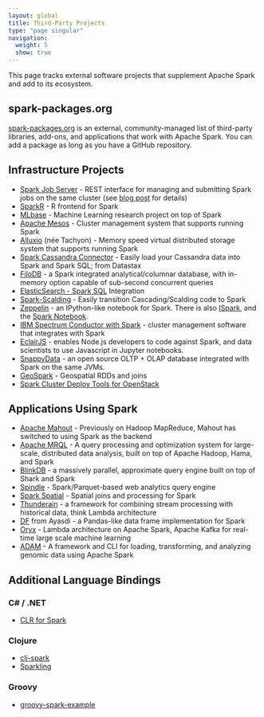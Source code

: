 ```yaml
---
layout: global
title: Third-Party Projects
type: "page singular"
navigation:
  weight: 5
  show: true
---
```


This page tracks external software projects that supplement Apache Spark and add to its ecosystem.

<h2>spark-packages.org</h2>

<a href="https://spark-packages.org/">spark-packages.org</a> is an external, 
community-managed list of third-party libraries, add-ons, and applications that work with 
Apache Spark. You can add a package as long as you have a GitHub repository.

<h2>Infrastructure Projects</h2>

- <a href="https://github.com/spark-jobserver/spark-jobserver">Spark Job Server</a> - 
REST interface for managing and submitting Spark jobs on the same cluster 
(see <a href="http://engineering.ooyala.com/blog/open-sourcing-our-spark-job-server">blog post</a> 
for details)
- <a href="https://github.com/amplab-extras/SparkR-pkg">SparkR</a> - R frontend for Spark
- <a href="http://mlbase.org/">MLbase</a> - Machine Learning research project on top of Spark
- <a href="https://mesos.apache.org/">Apache Mesos</a> - Cluster management system that supports 
running Spark
- <a href="http://alluxio.org/">Alluxio</a> (née Tachyon) - Memory speed virtual distributed 
storage system that supports running Spark    
- <a href="https://github.com/datastax/spark-cassandra-connector">Spark Cassandra Connector</a> - 
Easily load your Cassandra data into Spark and Spark SQL; from Datastax
- <a href="https://github.com/filodb/FiloDB">FiloDB</a> - a Spark integrated analytical/columnar 
database, with in-memory option capable of sub-second concurrent queries
- <a href="http://www.elasticsearch.org/guide/en/elasticsearch/hadoop/master/spark.html#spark-sql">ElasticSearch - 
Spark SQL</a> Integration
- <a href="https://github.com/tresata/spark-scalding">Spark-Scalding</a> - Easily transition 
Cascading/Scalding code to Spark
- <a href="http://zeppelin-project.org/">Zeppelin</a> - an IPython-like notebook for Spark. There 
is also <a href="https://github.com/tribbloid/ISpark">ISpark</a>, and the 
<a href="https://github.com/andypetrella/spark-notebook/">Spark Notebook</a>.
- <a href="http://www.ibm.com/developerworks/servicemanagement/tc/pcs/index.html">IBM Spectrum Conductor with Spark</a> - 
cluster management software that integrates with Spark
- <a href="https://github.com/EclairJS/eclairjs-node">EclairJS</a> - enables Node.js developers to code
against Spark, and data scientists to use Javascript in Jupyter notebooks.
- <a href="https://github.com/SnappyDataInc/snappydata">SnappyData</a> - an open source 
OLTP + OLAP database integrated with Spark on the same JVMs.
- <a href="https://github.com/DataSystemsLab/GeoSpark">GeoSpark</a> - Geospatial RDDs and joins
- <a href="https://github.com/ispras/spark-openstack">Spark Cluster Deploy Tools for OpenStack</a>

<h2>Applications Using Spark</h2>

- <a href="https://mahout.apache.org/">Apache Mahout</a> - Previously on Hadoop MapReduce, 
Mahout has switched to using Spark as the backend
- <a href="https://wiki.apache.org/mrql/">Apache MRQL</a> - A query processing and optimization 
system for large-scale, distributed data analysis, built on top of Apache Hadoop, Hama, and Spark
- <a href="http://blinkdb.org/">BlinkDB</a> - a massively parallel, approximate query engine built 
on top of Shark and Spark
- <a href="https://github.com/adobe-research/spindle">Spindle</a> - Spark/Parquet-based web 
analytics query engine
- <a href="http://simin.me/projects/spatialspark/">Spark Spatial</a> - Spatial joins and 
processing for Spark
- <a href="https://github.com/thunderain-project/thunderain">Thunderain</a> - a framework 
for combining stream processing with historical data, think Lambda architecture
- <a href="https://github.com/AyasdiOpenSource/df">DF</a> from Ayasdi - a Pandas-like data frame 
implementation for Spark
- <a href="https://github.com/OryxProject/oryx">Oryx</a> -  Lambda architecture on Apache Spark, 
Apache Kafka for real-time large scale machine learning
- <a href="https://github.com/bigdatagenomics/adam">ADAM</a> - A framework and CLI for loading, 
transforming, and analyzing genomic data using Apache Spark

<h2>Additional Language Bindings</h2>

<h3>C# / .NET</h3>

- <a href="https://github.com/Microsoft/SparkCLR">CLR for Spark</a>

<h3>Clojure</h3>

- <a href="https://github.com/TheClimateCorporation/clj-spark">clj-spark</a>
- <a href="https://spark-packages.org/package/21">Sparkling</a>

<h3>Groovy</h3>

- <a href="https://github.com/bunions1/groovy-spark-example">groovy-spark-example</a>
